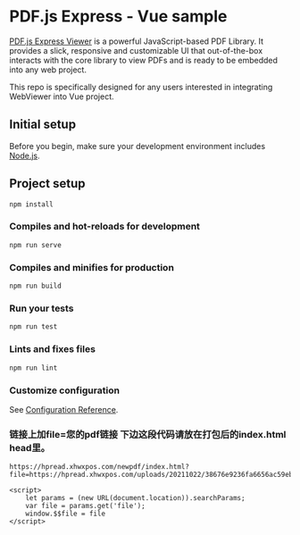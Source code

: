 # PDF.js Express - Vue sample

[PDF.js Express Viewer](https://pdfjs.express/) is a powerful JavaScript-based PDF Library. It provides a slick, responsive and customizable UI that out-of-the-box interacts with the core library to view PDFs and is ready to be embedded into any web project.


This repo is specifically designed for any users interested in integrating WebViewer into Vue project.

## Initial setup

Before you begin, make sure your development environment includes [Node.js](https://nodejs.org/en/).

## Project setup
```
npm install
```

### Compiles and hot-reloads for development
```
npm run serve
```

### Compiles and minifies for production
```
npm run build
```

### Run your tests
```
npm run test
```

### Lints and fixes files
```
npm run lint
```

### Customize configuration
See [Configuration Reference](https://cli.vuejs.org/config/).

### 链接上加file=您的pdf链接 下边这段代码请放在打包后的index.html head里。
    https://hpread.xhwxpos.com/newpdf/index.html?file=https://hpread.xhwxpos.com/uploads/20211022/38676e9236fa6656ac59eb3cf3427862.pdf
    
    <script>
        let params = (new URL(document.location)).searchParams;
        var file = params.get('file');
        window.$$file = file
    </script>
